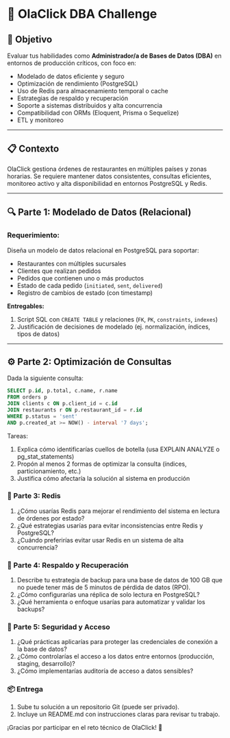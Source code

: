 # 🧪 OlaClick DBA Challenge

## 🎯 Objetivo

Evaluar tus habilidades como **Administrador/a de Bases de Datos (DBA)** en entornos de producción críticos, con foco en:

- Modelado de datos eficiente y seguro
- Optimización de rendimiento (PostgreSQL)
- Uso de Redis para almacenamiento temporal o cache
- Estrategias de respaldo y recuperación
- Soporte a sistemas distribuidos y alta concurrencia
- Compatibilidad con ORMs (Eloquent, Prisma o Sequelize)
- ETL y monitoreo

---

## 📋 Contexto

OlaClick gestiona órdenes de restaurantes en múltiples países y zonas horarias. Se requiere mantener datos consistentes, consultas eficientes, monitoreo activo y alta disponibilidad en entornos PostgreSQL y Redis.

---

## 🔍 Parte 1: Modelado de Datos (Relacional)

### Requerimiento:

Diseña un modelo de datos relacional en PostgreSQL para soportar:

- Restaurantes con múltiples sucursales
- Clientes que realizan pedidos
- Pedidos que contienen uno o más productos
- Estado de cada pedido (`initiated`, `sent`, `delivered`)
- Registro de cambios de estado (con timestamp)

**Entregables:**

1. Script SQL con `CREATE TABLE` y relaciones (`FK`, `PK`, `constraints`, `indexes`)
2. Justificación de decisiones de modelado (ej. normalización, índices, tipos de datos)

---

## ⚙️ Parte 2: Optimización de Consultas

Dada la siguiente consulta:

```sql
SELECT p.id, p.total, c.name, r.name
FROM orders p
JOIN clients c ON p.client_id = c.id
JOIN restaurants r ON p.restaurant_id = r.id
WHERE p.status = 'sent'
AND p.created_at >= NOW() - interval '7 days';
```

Tareas:
1. Explica cómo identificarías cuellos de botella (usa EXPLAIN ANALYZE o pg_stat_statements)
2. Propón al menos 2 formas de optimizar la consulta (índices, particionamiento, etc.)
3. Justifica cómo afectaría la solución al sistema en producción

### 🧪 Parte 3: Redis
1. ¿Cómo usarías Redis para mejorar el rendimiento del sistema en lectura de órdenes por estado?
2. ¿Qué estrategias usarías para evitar inconsistencias entre Redis y PostgreSQL?
3. ¿Cuándo preferirías evitar usar Redis en un sistema de alta concurrencia?

### 🧯 Parte 4: Respaldo y Recuperación
1. Describe tu estrategia de backup para una base de datos de 100 GB que no puede tener más de 5 minutos de pérdida de datos (RPO).
2. ¿Cómo configurarías una réplica de solo lectura en PostgreSQL?
3. ¿Qué herramienta o enfoque usarías para automatizar y validar los backups?

### 🔐 Parte 5: Seguridad y Acceso
1. ¿Qué prácticas aplicarías para proteger las credenciales de conexión a la base de datos?
2. ¿Cómo controlarías el acceso a los datos entre entornos (producción, staging, desarrollo)?
3. ¿Cómo implementarías auditoría de acceso a datos sensibles?

### 📦 Entrega
1. Sube tu solución a un repositorio Git (puede ser privado).
2. Incluye un README.md con instrucciones claras para revisar tu trabajo.
   
¡Gracias por participar en el reto técnico de OlaClick! 🚀
